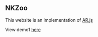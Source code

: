 ## NKZoo

This website is an implementation of [AR.js](https://github.com/jeromeetienne/AR.js)

View demo1 [here](/webarbasic)




